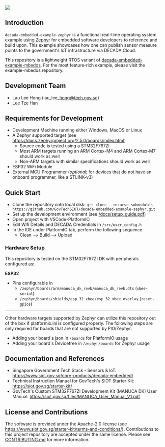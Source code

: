 <a href="https://govtechsiot.github.io/decada-embedded-example-zephyr/"><img src="https://codedocs.xyz/doxygen/doxygen.svg"/></a>

## Introduction
`decada-embedded-example-zephyr` is a functional real-time operating system example using [Zephyr](https://www.zephyrproject.org/) for embedded software developers to reference and build upon. This example showcases how one can publish sensor measure points to the government's IoT infrastructure via DECADA Cloud.

This repository is a lightweight RTOS variant of [decada-embedded-example-mbedos](https://github.com/GovTechSIOT/decada-embedded-example-mbedos).
For the most feature-rich example, please visit the example-mbedos repository.


## Development Team

* Lau Lee Hong (lau\_lee\_hong@tech.gov.sg)
* Lee Tze Han



## Requirements for Development
* Development Machine running either Windows, MacOS or Linux
* A Zephyr supported target (see https://docs.zephyrproject.org/2.5.0/boards/index.html)
  * Source code is tested using a STM32F767ZI
  * Most ARM targets running an ARM Cortex-M4 and ARM Cortex-M7 should work as well
  * Non-ARM targets with similar specifications should work as well
* ESP32 WiFi Module
* External MCU Programmer (*optional*; for devices that do not have an onboard programmer, like a STLINK-v3)



## Quick Start
 * Clone the repository onto local disk: 
    `git clone --recurse-submodules https://github.com/GovTechSIOT/decada-embedded-example-zephyr.git`
 * Set up the development environment (see [/docs/setup_guide.pdf](/docs/setup_guide.pdf)) 
 * Open project with VSCode-PlatformIO 
 * Edit Wifi Details and DECADA Credentials in `/src/user_config.h`
 * In the IDE under PlatformIO tab, perform the following sequence
   * Clean --> Build --> Upload



### Hardware Setup

This repository is tested on the STM32F767ZI DK with peripherals configured as:

**ESP32**

* Pins configurable in 
  * `/zephyr/boards/arm/manuca_dk_revb/manuca_dk_revb.dts` (`xbee-serial`)
  * `/zephyr/boards/shields/esp_32_xbee/esp_32_xbee.overlay` (`reset-gpios`)

---

Other hardware targets supported by Zephyr can utilize this repository out of the box if platformio.ini is configured properly. 
The following steps are only required for boards that are not supported by PIO/Zephyr.
* Adding your board's json in `/boards` for PlatformIO usage
* Adding your board's Devicetree in `/zephyr/boards` for Zephyr usage



## Documentation and References
* Singapore Government Tech Stack - Sensors & IoT: https://www.siot.gov.sg/core-products/decada-embedded/
* Technical Instruction Manual for GovTech's SIOT Starter Kit: https://siot.gov.sg/starter-kit/
* GovTech's Custom STM32F767ZI Development Kit (MANUCA DK) User Manual: https://siot.gov.sg/files/MANUCA_User_Manual_V1.pdf



## License and Contributions
The software is provided under the Apache-2.0 license (see https://www.siot.gov.sg/starter-kit/terms-and-conditions/). Contributions to this project repository are accepted under the same license. Please see [CONTRIBUTING.md](CONTRIBUTING.md) for more information.